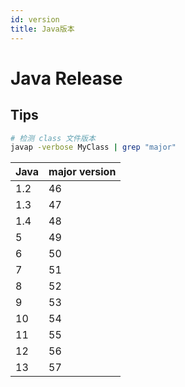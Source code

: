 ```yaml
---
id: version
title: Java版本
---
```


# Java Release

## Tips

```bash
# 检测 class 文件版本
javap -verbose MyClass | grep "major"
```

Java | major version
----|----
1.2 | 46
1.3 | 47
1.4 | 48
5   | 49
6   | 50
7   | 51
8   | 52
9   | 53
10  | 54
11  | 55
12  | 56
13  | 57
